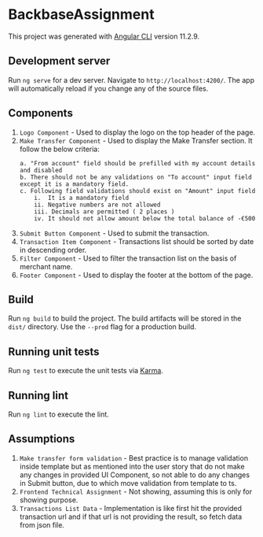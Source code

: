 # BackbaseAssignment

This project was generated with [Angular CLI](https://github.com/angular/angular-cli) version 11.2.9.

## Development server

Run `ng serve` for a dev server. Navigate to `http://localhost:4200/`. The app will automatically reload if you change any of the source files.

## Components

1. `Logo Component` - Used to display the logo on the top header of the page.
2. `Make Transfer Component` - Used to display the Make Transfer section. It follow the below criteria:
    ```shell
    a. "From account" field should be prefilled with my account details and disabled
    b. There should not be any validations on "To account" input field except it is a mandatory field.
    c. Following field validations should exist on "Amount" input field
        i.  It is a mandatory field
        ii. Negative numbers are not allowed
        iii. Decimals are permitted ( 2 places )
        iv. It should not allow amount below the total balance of -€500  
    ```
3. `Submit Button Component` - Used to submit the transaction.  
4. `Transaction Item Component` - Transactions list should be sorted by date in descending order. 
5. `Filter Component` - Used to filter the transaction list on the basis of merchant name.
6. `Footer Component` - Used to display the footer at the bottom of the page.

## Build

Run `ng build` to build the project. The build artifacts will be stored in the `dist/` directory. Use the `--prod` flag for a production build.

## Running unit tests

Run `ng test` to execute the unit tests via [Karma](https://karma-runner.github.io).

## Running lint

Run `ng lint` to execute the lint.

## Assumptions

1. `Make transfer form validation` - Best practice is to manage validation inside template but as mentioned into the user story that do not make any changes in provided UI Component, so not able to do any changes in Submit button, due to which move validation from template to ts.
2. `Frontend Technical Assignment` - Not showing, assuming this is only for showing purpose.
3. `Transactions List Data` - Implementation is like first hit the provided transaction url and if that url is not providing the result, so fetch data from json file.  